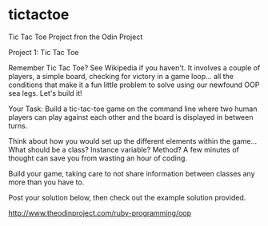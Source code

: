 # tictactoe

Tic Tac Toe Project fron the Odin Project

Project 1: Tic Tac Toe

Remember Tic Tac Toe? See Wikipedia if you haven't. It involves a couple of players, a simple board, checking for victory in a game loop... all the conditions that make it a fun little problem to solve using our newfound OOP sea legs. Let's build it!

Your Task:
Build a tic-tac-toe game on the command line where two human players can play against each other and the board is displayed in between turns.

Think about how you would set up the different elements within the game... What should be a class? Instance variable? Method? A few minutes of thought can save you from wasting an hour of coding.

Build your game, taking care to not share information between classes any more than you have to.

Post your solution below, then check out the example solution provided.


http://www.theodinproject.com/ruby-programming/oop